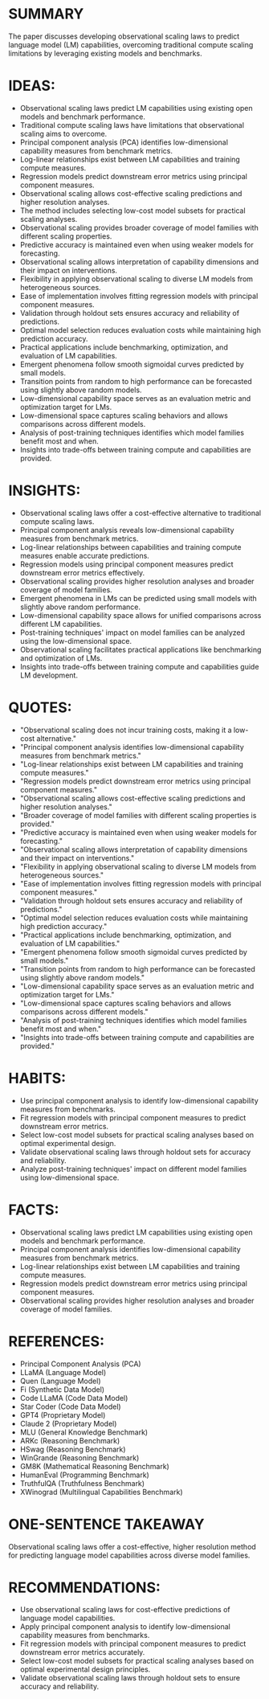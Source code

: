 # SUMMARY
The paper discusses developing observational scaling laws to predict language model (LM) capabilities, overcoming traditional compute scaling limitations by leveraging existing models and benchmarks.

# IDEAS:
- Observational scaling laws predict LM capabilities using existing open models and benchmark performance.
- Traditional compute scaling laws have limitations that observational scaling aims to overcome.
- Principal component analysis (PCA) identifies low-dimensional capability measures from benchmark metrics.
- Log-linear relationships exist between LM capabilities and training compute measures.
- Regression models predict downstream error metrics using principal component measures.
- Observational scaling allows cost-effective scaling predictions and higher resolution analyses.
- The method includes selecting low-cost model subsets for practical scaling analyses.
- Observational scaling provides broader coverage of model families with different scaling properties.
- Predictive accuracy is maintained even when using weaker models for forecasting.
- Observational scaling allows interpretation of capability dimensions and their impact on interventions.
- Flexibility in applying observational scaling to diverse LM models from heterogeneous sources.
- Ease of implementation involves fitting regression models with principal component measures.
- Validation through holdout sets ensures accuracy and reliability of predictions.
- Optimal model selection reduces evaluation costs while maintaining high prediction accuracy.
- Practical applications include benchmarking, optimization, and evaluation of LM capabilities.
- Emergent phenomena follow smooth sigmoidal curves predicted by small models.
- Transition points from random to high performance can be forecasted using slightly above random models.
- Low-dimensional capability space serves as an evaluation metric and optimization target for LMs.
- Low-dimensional space captures scaling behaviors and allows comparisons across different models.
- Analysis of post-training techniques identifies which model families benefit most and when.
- Insights into trade-offs between training compute and capabilities are provided.

# INSIGHTS:
- Observational scaling laws offer a cost-effective alternative to traditional compute scaling laws.
- Principal component analysis reveals low-dimensional capability measures from benchmark metrics.
- Log-linear relationships between capabilities and training compute measures enable accurate predictions.
- Regression models using principal component measures predict downstream error metrics effectively.
- Observational scaling provides higher resolution analyses and broader coverage of model families.
- Emergent phenomena in LMs can be predicted using small models with slightly above random performance.
- Low-dimensional capability space allows for unified comparisons across different LM capabilities.
- Post-training techniques' impact on model families can be analyzed using the low-dimensional space.
- Observational scaling facilitates practical applications like benchmarking and optimization of LMs.
- Insights into trade-offs between training compute and capabilities guide LM development.

# QUOTES:
- "Observational scaling does not incur training costs, making it a low-cost alternative."
- "Principal component analysis identifies low-dimensional capability measures from benchmark metrics."
- "Log-linear relationships exist between LM capabilities and training compute measures."
- "Regression models predict downstream error metrics using principal component measures."
- "Observational scaling allows cost-effective scaling predictions and higher resolution analyses."
- "Broader coverage of model families with different scaling properties is provided."
- "Predictive accuracy is maintained even when using weaker models for forecasting."
- "Observational scaling allows interpretation of capability dimensions and their impact on interventions."
- "Flexibility in applying observational scaling to diverse LM models from heterogeneous sources."
- "Ease of implementation involves fitting regression models with principal component measures."
- "Validation through holdout sets ensures accuracy and reliability of predictions."
- "Optimal model selection reduces evaluation costs while maintaining high prediction accuracy."
- "Practical applications include benchmarking, optimization, and evaluation of LM capabilities."
- "Emergent phenomena follow smooth sigmoidal curves predicted by small models."
- "Transition points from random to high performance can be forecasted using slightly above random models."
- "Low-dimensional capability space serves as an evaluation metric and optimization target for LMs."
- "Low-dimensional space captures scaling behaviors and allows comparisons across different models."
- "Analysis of post-training techniques identifies which model families benefit most and when."
- "Insights into trade-offs between training compute and capabilities are provided."

# HABITS:
- Use principal component analysis to identify low-dimensional capability measures from benchmarks.
- Fit regression models with principal component measures to predict downstream error metrics.
- Select low-cost model subsets for practical scaling analyses based on optimal experimental design.
- Validate observational scaling laws through holdout sets for accuracy and reliability.
- Analyze post-training techniques' impact on different model families using low-dimensional space.

# FACTS:
- Observational scaling laws predict LM capabilities using existing open models and benchmark performance.
- Principal component analysis identifies low-dimensional capability measures from benchmark metrics.
- Log-linear relationships exist between LM capabilities and training compute measures.
- Regression models predict downstream error metrics using principal component measures.
- Observational scaling provides higher resolution analyses and broader coverage of model families.

# REFERENCES:
- Principal Component Analysis (PCA)
- LLaMA (Language Model)
- Quen (Language Model)
- Fi (Synthetic Data Model)
- Code LLaMA (Code Data Model)
- Star Coder (Code Data Model)
- GPT4 (Proprietary Model)
- Claude 2 (Proprietary Model)
- MLU (General Knowledge Benchmark)
- ARKc (Reasoning Benchmark)
- HSwag (Reasoning Benchmark)
- WinGrande (Reasoning Benchmark)
- GM8K (Mathematical Reasoning Benchmark)
- HumanEval (Programming Benchmark)
- TruthfulQA (Truthfulness Benchmark)
- XWinograd (Multilingual Capabilities Benchmark)

# ONE-SENTENCE TAKEAWAY
Observational scaling laws offer a cost-effective, higher resolution method for predicting language model capabilities across diverse model families.

# RECOMMENDATIONS:
- Use observational scaling laws for cost-effective predictions of language model capabilities.
- Apply principal component analysis to identify low-dimensional capability measures from benchmarks.
- Fit regression models with principal component measures to predict downstream error metrics accurately.
- Select low-cost model subsets for practical scaling analyses based on optimal experimental design principles.
- Validate observational scaling laws through holdout sets to ensure accuracy and reliability.